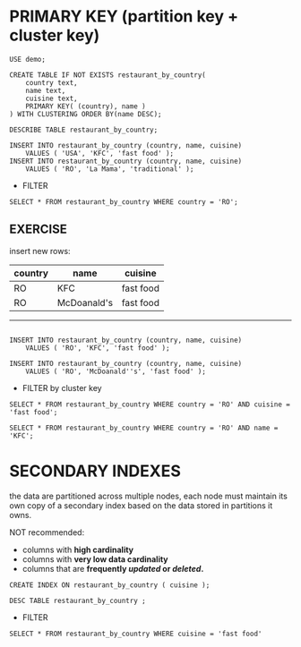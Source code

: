 # PRIMARY KEY (partition key + cluster key)

```
USE demo;

CREATE TABLE IF NOT EXISTS restaurant_by_country(
    country text,
    name text,
    cuisine text,
    PRIMARY KEY( (country), name )
) WITH CLUSTERING ORDER BY(name DESC);

DESCRIBE TABLE restaurant_by_country;
```

```
INSERT INTO restaurant_by_country (country, name, cuisine) 
    VALUES ( 'USA', 'KFC', 'fast food' );
INSERT INTO restaurant_by_country (country, name, cuisine) 
    VALUES ( 'RO', 'La Mama', 'traditional' );

```

- FILTER
```
SELECT * FROM restaurant_by_country WHERE country = 'RO';
```

## EXERCISE
insert new rows:

| country | name | cuisine |
| --- | --- | --- |
| RO | KFC | fast food |
| RO | McDoanald's | fast food |
---

```

INSERT INTO restaurant_by_country (country, name, cuisine) 
    VALUES ( 'RO', 'KFC', 'fast food' );

INSERT INTO restaurant_by_country (country, name, cuisine) 
    VALUES ( 'RO', 'McDoanald''s', 'fast food' );
```

- FILTER by cluster key
```
SELECT * FROM restaurant_by_country WHERE country = 'RO' AND cuisine = 'fast food';

SELECT * FROM restaurant_by_country WHERE country = 'RO' AND name = 'KFC';
```

# SECONDARY INDEXES 
the data are partitioned across multiple nodes, 
each node must maintain its own copy of a secondary index based on
the data stored in partitions it owns.

NOT recommended:
- columns with __high cardinality__
- columns with __very low data cardinality__
- columns that are __frequently _updated_ or _deleted_.__


```
CREATE INDEX ON restaurant_by_country ( cuisine );

DESC TABLE restaurant_by_country ;
```

- FILTER
```
SELECT * FROM restaurant_by_country WHERE cuisine = 'fast food'
```

